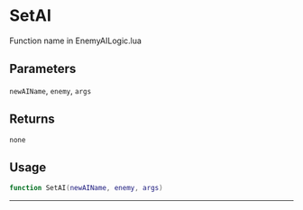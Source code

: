 # SetAI
Function name in EnemyAILogic.lua
## Parameters
`newAIName`, `enemy`, `args`
## Returns
`none`
## Usage
```lua
function SetAI(newAIName, enemy, args)
```
---
